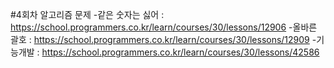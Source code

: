 #4회차 알고리즘 문제
-같은 숫자는 싫어 : https://school.programmers.co.kr/learn/courses/30/lessons/12906
-올바른 괄호 : https://school.programmers.co.kr/learn/courses/30/lessons/12909
-기능개발 : https://school.programmers.co.kr/learn/courses/30/lessons/42586
